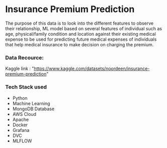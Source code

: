 # Insurance Premium Prediction

The purpose of this data is to look into the different features to observe their relationship, ML model based on several features of individual such as age, physical/family condition and location against their existing medical expense to be used for predicting future medical expenses of individuals that help medical insurance to make decision on charging the premium.

### Data Recource:

Kaggle link : "https://www.kaggle.com/datasets/noordeen/insurance-premium-prediction"

### Tech Stack used

 - Python
 - Machine Learning
 - MongoDB Database
 - AWS Cloud
 - Apache
 - Docker
 - Grafana
 - DVC
 - MLFLOW
